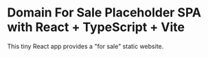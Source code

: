 # Domain For Sale Placeholder SPA with React + TypeScript + Vite

This tiny React app provides a "for sale" static website.
